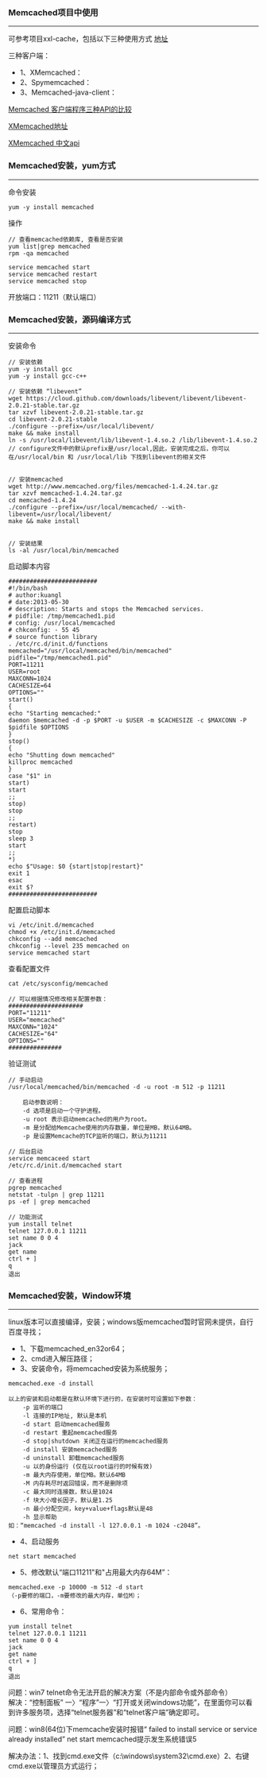### Memcached项目中使用
---
可参考项目xxl-cache，包括以下三种使用方式 [地址](https://github.com/xuxueli/xxl-incubator)

三种客户端：
- 1、XMemcached：
- 2、Spymemcached：
- 3、Memcached-java-client：

[Memcached 客户端程序三种API的比较](http://blog.csdn.net/arui_email/article/details/8129400)

[XMemcached地址](https://github.com/killme2008/xmemcached)

[XMemcached 中文api](http://blog.csdn.net/yangkai_hudong/article/details/38017553)

### Memcached安装，yum方式
---
命令安装
```
yum -y install memcached
```
操作
```
// 查看memcached依赖库, 查看是否安装
yum list|grep memcached
rpm -qa memcached

service memcached start
service memcached restart
service memcached stop
```
开放端口：11211（默认端口）

### Memcached安装，源码编译方式
---
安装命令
```
// 安装依赖
yum -y install gcc
yum -y install gcc-c++

// 安装依赖 “libevent”
wget https://cloud.github.com/downloads/libevent/libevent/libevent-2.0.21-stable.tar.gz
tar xzvf libevent-2.0.21-stable.tar.gz
cd libevent-2.0.21-stable
./configure --prefix=/usr/local/libevent/
make && make install
ln -s /usr/local/libevent/lib/libevent-1.4.so.2 /lib/libevent-1.4.so.2
// configure文件中的默认prefix是/usr/local,因此，安装完成之后，你可以在/usr/local/bin 和 /usr/local/lib 下找到libevent的相关文件


// 安装memcached
wget http://www.memcached.org/files/memcached-1.4.24.tar.gz
tar xzvf memcached-1.4.24.tar.gz
cd memcached-1.4.24
./configure --prefix=/usr/local/memcached/ --with-libevent=/usr/local/libevent/
make && make install


// 安装结果
ls -al /usr/local/bin/memcached
```

启动脚本内容
```
#########################
#!/bin/bash
# author:kuangl
# date:2013-05-30
# description: Starts and stops the Memcached services.
# pidfile: /tmp/memcached1.pid
# config: /usr/local/memcached
# chkconfig: - 55 45
# source function library
. /etc/rc.d/init.d/functions
memcached="/usr/local/memcached/bin/memcached"
pidfile="/tmp/memcached1.pid"
PORT=11211
USER=root
MAXCONN=1024
CACHESIZE=64
OPTIONS=""
start()
{
echo "Starting memcached:"
daemon $memcached -d -p $PORT -u $USER -m $CACHESIZE -c $MAXCONN -P $pidfile $OPTIONS
}
stop()
{
echo "Shutting down memcached"
killproc memcached
}
case "$1" in
start)
start
;;
stop)
stop
;;
restart)
stop
sleep 3
start
;;
*)
echo $"Usage: $0 {start|stop|restart}"
exit 1
esac
exit $?
#########################
```
配置启动脚本
```
vi /etc/init.d/memcached
chmod +x /etc/init.d/memcached
chkconfig --add memcached
chkconfig --level 235 memcached on
service memcached start
```

查看配置文件
```
cat /etc/sysconfig/memcached

// 可以根据情况修改相关配置参数：
#####################
PORT="11211"
USER="memcached"
MAXCONN="1024"
CACHESIZE="64"
OPTIONS=""
###############
```

验证测试
```
// 手动启动
/usr/local/memcached/bin/memcached -d -u root -m 512 -p 11211

    启动参数说明：
    -d 选项是启动一个守护进程。
    -u root 表示启动memcached的用户为root。
    -m 是分配给Memcache使用的内存数量，单位是MB，默认64MB。
    -p 是设置Memcache的TCP监听的端口，默认为11211

// 后台启动
service memcaceed start
/etc/rc.d/init.d/memcached start

// 查看进程
pgrep memcached
netstat -tulpn | grep 11211
ps -ef | grep memcached

// 功能测试
yum install telnet
telnet 127.0.0.1 11211
set name 0 0 4
jack
get name
ctrl + ]
q
退出
```

### Memcached安装，Window环境
---
linux版本可以直接编译，安装；windows版memcached暂时官网未提供，自行百度寻找；


- 1、下载memcached_en32or64；
- 2、cmd进入解压路径；
- 3、安装命令，将memcached安装为系统服务；
```
memcached.exe -d install

以上的安装和启动都是在默认环境下进行的，在安装时可设置如下参数：
    -p 监听的端口
    -l 连接的IP地址, 默认是本机
    -d start 启动memcached服务
    -d restart 重起memcached服务
    -d stop|shutdown 关闭正在运行的memcached服务
    -d install 安装memcached服务
    -d uninstall 卸载memcached服务
    -u 以的身份运行 (仅在以root运行的时候有效)
    -m 最大内存使用，单位MB。默认64MB
    -M 内存耗尽时返回错误，而不是删除项
    -c 最大同时连接数，默认是1024
    -f 块大小增长因子，默认是1.25
    -n 最小分配空间，key+value+flags默认是48
    -h 显示帮助
如：“memcached -d install -l 127.0.0.1 -m 1024 -c2048”。
```
- 4、启动服务
```
net start memcached
```
- 5、修改默认“端口11211"和"占用最大内存64M”：
```
memcached.exe -p 10000 -m 512 -d start
（-p要修的端口，-m要修改的最大内存，单位M）；
```
- 6、常用命令：
```
yum install telnet
telnet 127.0.0.1 11211
set name 0 0 4
jack
get name
ctrl + ]
q
退出
```

问题：win7 telnet命令无法开启的解决方案（不是内部命令或外部命令）   
解决：“控制面板” 一〉“程序”一〉“打开或关闭windows功能”，在里面你可以看到许多服务项，选择“telnet服务器”和“telnet客户端”确定即可。

问题：win8(64位)下memcache安装时报错“ failed to install service or service already installed”
net start memcached提示发生系统错误5

解决办法：1、找到cmd.exe文件（c:\windows\system32\cmd.exe）2、右键cmd.exe以管理员方式运行；






